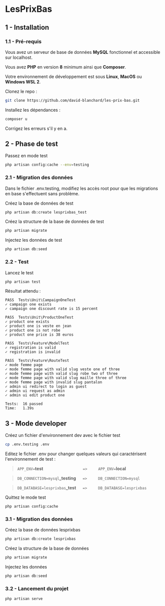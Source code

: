 # LesPrixBas


## 1 - Installation

### 1.1 - Pré-requis


Vous avez un serveur de base de données **MySQL** fonctionnel et accessible sur localhost.

Vous avez **PHP** en version **8** minimum ainsi que **Composer**.

Votre environnement de développement est sous **Linux**, **MacOS** ou **Windows WSL 2**.

Clonez le repo :

```bash
git clone https://github.com/david-blanchard/les-prix-bas.git
```

Installez les dépendances :

```bash
composer u
```

Corrigez les erreurs s'il y en a.


## 2 - Phase de test


Passez en mode test

```bash
php artisan config:cache --env=testing
```

### 2.1 - Migration des données


Dans le fichier .env.testing, modifiez les accès root pour que les migrations en base s'effectuent sans problème.

Créez la base de données de test

```bash
php artisan db:create lesprixbas_test
```

Créez la structure de la base de données de test

```bash
php artisan migrate
```

Injectez les données de test

```bash
php artisan db:seed
```
### 2.2 - Test

Lancez le test

```bash
php artisan test
```
Résultat attendu :

```raw
PASS  Tests\Unit\CampaignOneTest
✓ campaign one exists
✓ campaign one discount rate is 15 percent

PASS  Tests\Unit\ProductOneTest
✓ product one exists
✓ product one is veste en jean
✓ product one is not robe
✓ product one price is 38 euros

PASS  Tests\Feature\ModelTest
✓ registration is valid
✓ registration is invalid

PASS  Tests\Feature\RouteTest
✓ mode femme page
✓ mode femme page with valid slug veste one of three
✓ mode femme page with valid slug robe two of three
✓ mode femme page with valid slug maille three of three
✓ mode femme page with invalid slug pantalon
✓ admin ui redirect to login as guest
✓ admin ui request as admin
✓ admin ui edit product one

Tests:  16 passed
Time:   1.39s
```

## 3 - Mode developer

Créez un fichier d'environnement dev avec le fichier test

```bash
cp .env.testing .env
```

Editez le fichier .env pour changer quelques valeurs qui caractérisent l'environnement de test : 


> `APP_ENV=`**test**`                  =>     APP_ENV=`**local**

> `DB_CONNECTION=mysql`**_testing**`   =>     DB_CONNECTION=mysql`

> `DB_DATABASE=lesprixbas`**_test**`   =>     DB_DATABASE=lesprixbas`


Quittez le mode test

```bash
php artisan config:cache
```

### 3.1 - Migration des données


Créez la base de données lesprixbas

```bash
php artisan db:create lesprixbas
```

Créez la structure de la base de données

```bash
php artisan migrate
```

Injectez les données

```bash
php artisan db:seed
```

### 3.2 - Lancement du projet

```bash
php artisan serve
```
